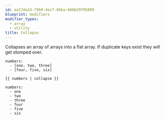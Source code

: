 ```yaml
---
id: ea17da24-79b9-4ac7-84ba-660b29f95899
blueprint: modifiers
modifier_types:
  - array
  - utility
title: Collapse
---
```

Collapses an array of arrays into a flat array. If duplicate keys exist they *will* get stomped over.

```.language-yaml
numbers:
  - [one, two, three]
  - [four, five, six]
```

```
{{ numbers | collapse }}
```

```.language-yaml
numbers:
  - one
  - two
  - three
  - four
  - five
  - six
```
